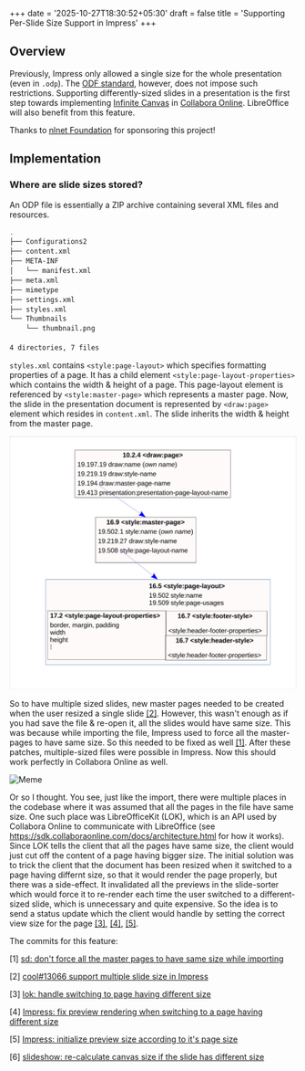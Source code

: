 +++
date = '2025-10-27T18:30:52+05:30'
draft = false
title = 'Supporting Per-Slide Size Support in Impress'
+++

## Overview

Previously, Impress only allowed a single size for the whole presentation (even in `.odp`). The [ODF standard](https://www.oasis-open.org/standard/opendocumentv1-2/), however, does not impose such restrictions.
Supporting differently-sized slides in a presentation is the first step towards implementing [Infinite Canvas](https://nlnet.nl/project/InfiniteCanvas/) in [Collabora Online](https://www.collaboraonline.com/).
LibreOffice will also benefit from this feature.

Thanks to [nlnet Foundation](https://nlnet.nl/) for sponsoring this project!

## Implementation
### Where are slide sizes stored?

An ODP file is essentially a ZIP archive containing several XML files and resources.
```bash
.
├── Configurations2
├── content.xml
├── META-INF
│   └── manifest.xml
├── meta.xml
├── mimetype
├── settings.xml
├── styles.xml
└── Thumbnails
    └── thumbnail.png

4 directories, 7 files
```

`styles.xml` contains `<style:page-layout>` which specifies formatting properties of a page. It has a child element `<style:page-layout-properties>` which contains the width & height of a page.
This page-layout element is referenced by `<style:master-page>` which represents a master page.
Now, the slide in the presentation document is represented by `<draw:page>` element which resides in `content.xml`. The slide inherits the width & height from the master page.

![Diagram](diagram.jpg)

So to have multiple sized slides, new master pages needed to be created when the user resized a single slide [[2]](#commit-2). However, this wasn't enough as if you had save the file & re-open it, all the slides would have same size.
This was because while importing the file, Impress used to force all the master-pages to have same size. So this needed to be fixed as well [[1]](#commit-1).
After these patches, multiple-sized files were possible in Impress. Now this should work perfectly in Collabora Online as well.

![Meme](right-right-meme.jpg)

Or so I thought. You see, just like the import, there were multiple places in the codebase where it was assumed that all the pages in the file have same size. One such place was LibreOfficeKit (LOK), which is an API used by Collabora Online
to communicate with LibreOffice (see https://sdk.collaboraonline.com/docs/architecture.html for how it works). Since LOK tells the client that all the pages have same size, the client would just cut off the content of a page having bigger size.
The initial solution was to trick the client that the document has been resized when it switched to a page having differnt size, so that it would render the page properly, but there was a side-effect. It invalidated all the previews in the slide-sorter which would
force it to re-render each time the user switched to a different-sized slide, which is unnecessary and quite expensive. So the idea is to send a status update which the client would handle by setting the correct view size for the page [[3]](#commit-3),
[[4]](#commit-4), [[5]](#commit-5).

The commits for this feature:

<a id="commit-1"></a>[1] [sd: don't force all the master pages to have same size while importing](https://gerrit.libreoffice.org/c/core/+/191523)

<a id="commit-2"></a>[2] [cool#13066 support multiple slide size in Impress](https://gerrit.libreoffice.org/c/core/+/191524)

<a id="commit-3"></a>[3] [lok: handle switching to page having different size](https://gerrit.libreoffice.org/c/core/+/192004)

<a id="commit-4"></a>[4] [Impress: fix preview rendering when switching to a page having different size](https://github.com/CollaboraOnline/online/pull/13121)

<a id="commit-5"></a>[5] [Impress: initialize preview size according to it's page size](https://github.com/CollaboraOnline/online/pull/13266)

<a id="commit-6"></a>[6] [slideshow: re-calculate canvas size if the slide has different size](https://github.com/CollaboraOnline/online/pull/13211)

<!-- <video width="640" height="360" controls> -->
<!--   <source src="myvideo.mp4" type="video/mp4"> -->
<!--   Your browser does not support the video tag. -->
<!-- </video> -->

